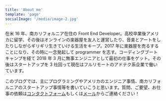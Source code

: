 ```yaml
---
title: 'About me'
template: 'page'
socialImage: '/media/image-2.jpg'
---
```


在米 16 年、南カリフォルニア在住の Front End Developer。高校卒業後アメリカに留学、その後はオンラインの楽器屋を友人と運営したり、音楽とアートをしたりしながらギリギリ生きていける生活をキープ。2017 年に楽器屋を売るすることになり、その時に一念発起して programmer を志す。コーディングブートキャンプを経て 2018 年 3 月に無事エンジニアとして最初の仕事をゲット。その後はスタートアップを 3 社回って現在はフルリモートのアドテク系企業で働いています。

このブログでは、主にプログラミングやアメリカのエンジニア事情、南カリフォルニアのスタートアップ事情等を書いていこうと思います。質問、ご要望、お仕事の依頼は[コンタクトフォーム](/pages/contacts)もしくは[メール](mailto:contact@hoshki.me)からご連絡ください！
